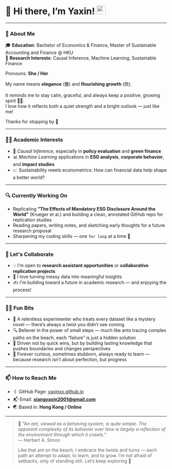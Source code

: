 # 👋 Hi there, I’m Yaxin! <img src="https://media.giphy.com/media/hvRJCLFzcasrR4ia7z/giphy.gif" width="28">

---

### 🧭 About Me

🎓 **Education**: Bachelor of Economics & Finance, Master of Sustainable Accounting and Finance @ HKU  
📌 **Research Interests**: Causal Inference, Machine Learning, Sustainable Finance  

  Pronouns: **She / Her**
    
  My name means **elegance** (雅) and **flourishing growth** (欣).<br>  
  It reminds me to stay calm, graceful, and always keep a positive, growing spirit 🌿✨.<br>
  I love how it reflects both a quiet strength and a bright outlook — just like me!  
    
  Thanks for stopping by 💫

---

### 👩‍🔬 Academic Interests

- 🧠 *Causal Inference*, especially in **policy evaluation** and **green finance**
- 📊 *Machine Learning* applications in **ESG analysis**, **corporate behavior**, and **impact studies**
- 📈 Sustainability meets econometrics: How can financial data help shape a better world?

---

### 🔍 Currently Working On

- Replicating **"The Effects of Mandatory ESG Disclosure Around the World"** (Krueger et al.) and building a clean, annotated GitHub repo for replication studies
- Reading papers, writing notes, and sketching early thoughts for a future research proposal
- Sharpening my coding skills — one `for loop` at a time 🐍

---

### 💬 Let's Collaborate

- 💡 I’m open to **research assistant opportunities** or **collaborative replication projects**
- 🧪 I love turning messy data into meaningful insights
- ✍️ I'm building toward a future in academic research — and enjoying the process!

---

### 🙋‍♀️ Fun Bits

- 🧐 A relentless experimenter who treats every dataset like a mystery novel — there’s always a twist you didn’t see coming  
- 🔍 Believer in the power of small steps — much like ants tracing complex paths on the beach, each “failure” is just a hidden solution  
- 🚀 Driven not by quick wins, but by building lasting knowledge that pushes boundaries and changes perspectives  
- 🧠 Forever curious, sometimes stubborn, always ready to learn — because research isn’t about perfection, but progress  

---

### 📫 How to Reach Me

- 🖇️ GitHub Page: [yaxinxx.github.io](https://yaxinxx.github.io/Sweetheart-Vocabulary/index.html)
- 📬 Email: **xiangyaxin2001@gmail.com**
- 🌏 Based in: **Hong Kong / Online**

---

> 🐜 *"An ant, viewed as a behaving system, is quite simple. The apparent complexity of its behavior over time is largely a reflection of the environment through which it crawls."*  
> — Herbert A. Simon  
>  
> Like that ant on the beach, I embrace the twists and turns — each path an attempt to adapt, to learn, and to grow. I’m not afraid of setbacks, only of standing still. Let’s keep exploring 🌱
